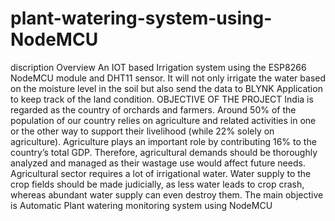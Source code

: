 # plant-watering-system-using-NodeMCU
discription
Overview
An IOT based Irrigation system using the ESP8266 NodeMCU module and DHT11 sensor. It will not only irrigate the water based on the moisture level in the soil but also send the data to BLYNK Application to keep track of the land condition.
OBJECTIVE OF THE PROJECT
India is regarded as the country of orchards and farmers. Around 50% of the population of our country relies on agriculture and related activities in one or the other way to support their livelihood (while 22% solely on agriculture). Agriculture plays an important role by contributing 16% to the country’s total GDP. Therefore, agricultural demands should be thoroughly analyzed and managed as their wastage use would affect future needs. Agricultural sector requires a lot of irrigational water. Water supply to the crop fields should be made judicially, as less water leads to crop crash, whereas abundant water supply can even destroy them. The main objective is Automatic Plant watering monitoring system using NodeMCU
